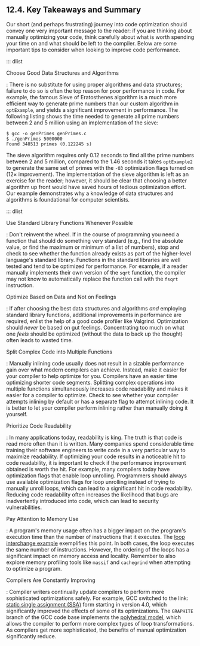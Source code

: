
















## 12.4. Key Takeaways and Summary 

Our short (and perhaps frustrating) journey into code optimization
should convey one very important message to the reader: if you are
thinking about manually optimizing your code, think carefully about what
is worth spending your time on and what should be left to the compiler.
Below are some important tips to consider when looking to improve code
performance.


::: dlist

Choose Good Data Structures and Algorithms

:   There is no substitute for using proper algorithms and data
    structures; failure to do so is often the top reason for poor
    performance in code. For example, the famous Sieve of Eratosthenes
    algorithm is a much more efficient way to generate prime numbers
    than our custom algorithm in `optExample`, and yields a significant
    improvement in performance. The following listing shows the time
    needed to generate all prime numbers between 2 and 5 million using
    an implementation of the sieve:




```
$ gcc -o genPrimes genPrimes.c
$ ./genPrimes 5000000
Found 348513 primes (0.122245 s)
```


The sieve algorithm requires only 0.12 seconds to find all the prime
numbers between 2 and 5 million, compared to the 1.46 seconds it takes
`optExample2` to generate the same set of primes with the `-O3`
optimization flags turned on (12× improvement). The implementation of
the sieve algorithm is left as an exercise for the reader; however, it
should be clear that choosing a better algorithm up front would have
saved hours of tedious optimization effort. Our example demonstrates why
a knowledge of data structures and algorithms is foundational for
computer scientists.


::: dlist

Use Standard Library Functions Whenever Possible

:   Don't reinvent the wheel. If in the course of programming you need a
    function that should do something very standard (e.g., find the
    absolute value, or find the maximum or minimum of a list of
    numbers), stop and check to see whether the function already exists
    as part of the higher-level language's standard library. Functions
    in the standard libraries are well tested and tend to be optimized
    for performance. For example, if a reader manually implements their
    own version of the `sqrt` function, the compiler may not know to
    automatically replace the function call with the `fsqrt`
    instruction.

Optimize Based on Data and Not on Feelings

:   If after choosing the best data structures and algorithms *and*
    employing standard library functions, additional improvements in
    performance are required, enlist the help of a good code profiler
    like Valgrind. Optimization should *never* be based on gut feelings.
    Concentrating too much on what one *feels* should be optimized
    (without the data to back up the thought) often leads to wasted
    time.

Split Complex Code into Multiple Functions

:   Manually inlining code usually does not result in a sizable
    performance gain over what modern compilers can achieve. Instead,
    make it easier for your compiler to help optimize for you. Compilers
    have an easier time optimizing shorter code segments. Splitting
    complex operations into multiple functions simultaneously increases
    code readability and makes it easier for a compiler to optimize.
    Check to see whether your compiler attempts inlining by default or
    has a separate flag to attempt inlining code. It is better to let
    your compiler perform inlining rather than manually doing it
    yourself.

Prioritize Code Readability

:   In many applications today, readability is king. The truth is that
    code is read more often than it is written. Many companies spend
    considerable time training their software engineers to write code in
    a very particular way to maximize readability. If optimizing your
    code results in a noticeable hit to code readability, it is
    important to check if the performance improvement obtained is worth
    the hit. For example, many compilers today have optimization flags
    that enable loop unrolling. Programmers should always use available
    optimization flags for loop unrolling instead of trying to manually
    unroll loops, which can lead to a significant hit in code
    readability. Reducing code readability often increases the
    likelihood that bugs are inadvertently introduced into code, which
    can lead to security vulnerabilities.

Pay Attention to Memory Use

:   A program's memory usage often has a bigger impact on the program's
    execution time than the number of instructions that it executes. The
    [loop interchange
    example](memory_considerations.html#_loop_interchange)
    exemplifies this point. In both cases, the loop executes the same
    number of instructions. However, the ordering of the loops has a
    significant impact on memory access and locality. Remember to also
    explore memory profiling tools like `massif` and `cachegrind` when
    attempting to optimize a program.

Compilers Are Constantly Improving

:   Compiler writers continually update compilers to perform more
    sophisticated optimizations safely. For example, GCC switched to the
    link: [static single assignment
    (SSA)](https://gcc.gnu.org/onlinedocs/gccint/SSA.html) form starting
    in version 4.0, which significantly improved the effects of some of
    its optimizations. The `GRAPHITE` branch of the GCC code base
    implements the [polyhedral model](https://polyhedral.info/), which
    allows the compiler to perform more complex types of loop
    transformations. As compilers get more sophisticated, the benefits
    of manual optimization significantly reduce.





